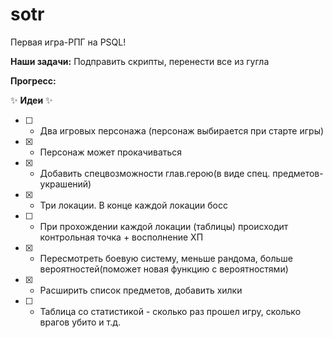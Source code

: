 # sotr
Первая игра-РПГ на PSQL!

**Наши задачи:**
Подправить скрипты, перенести все из гугла

**Прогресс:**


:sparkles: **Идеи** :sparkles:
- [ ] - Два игровых персонажа (персонаж выбирается при старте игры)
- [x] -	Персонаж может прокачиваться
- [x] - Добавить спецвозможности глав.герою(в виде спец. предметов-украшений)
- [x] - Три локации. В конце каждой локации босс
- [ ] - При прохождении каждой локации (таблицы) происходит контрольная точка + восполнение ХП
- [x] - Пересмотреть боевую систему, меньше рандома, больше вероятностей(поможет новая функцию с вероятностями)
- [x] - Расширить список предметов, добавить хилки
- [ ] - Таблица со статистикой - сколько раз прошел игру, сколько врагов убито и т.д.

